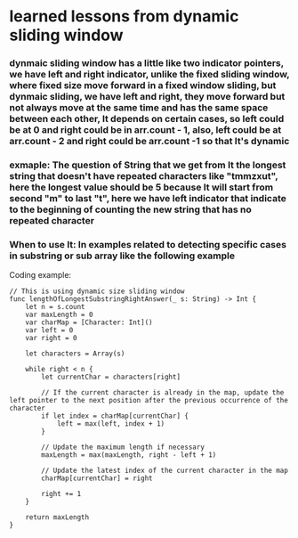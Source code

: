 
# learned lessons from dynamic sliding window 

### dynmaic sliding window has a little like two indicator pointers, we have left and right indicator, unlike the fixed sliding window, where fixed size move forward in a fixed window sliding, but dynmaic sliding, we have left and right, they move forward but not always move at the same time and has the same space between each other, It depends on certain cases, so left could be at 0 and right could be in arr.count - 1, also, left could be at arr.count - 2 and right could be arr.count -1 so that It's dynamic  

### exmaple: The question of String that we get from It the longest string that doesn't have repeated characters like "tmmzxut", here the longest value should be 5 because It will start from second "m" to last "t", here we have left indicator that indicate to the beginning of counting the new string that has no repeated character 

### When to use It: In examples related to detecting specific cases in substring or sub array like the following example 
   
Coding example: 

    // This is using dynamic size sliding window
    func lengthOfLongestSubstringRightAnswer(_ s: String) -> Int {
        let n = s.count
        var maxLength = 0
        var charMap = [Character: Int]()
        var left = 0
        var right = 0
        
        let characters = Array(s)
        
        while right < n {
            let currentChar = characters[right]
            
            // If the current character is already in the map, update the left pointer to the next position after the previous occurrence of the character
            if let index = charMap[currentChar] {
                left = max(left, index + 1)
            }
            
            // Update the maximum length if necessary
            maxLength = max(maxLength, right - left + 1)
            
            // Update the latest index of the current character in the map
            charMap[currentChar] = right
            
            right += 1
        }
        
        return maxLength
    }
